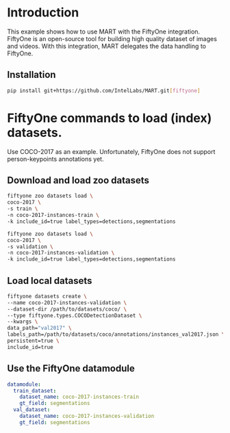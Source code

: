 # Introduction

This example shows how to use MART with the FiftyOne integration. FiftyOne is an open-source tool for building high quality dataset of images and videos. With this integration, MART delegates the data handling to FiftyOne.

## Installation

```bash
pip install git+https://github.com/IntelLabs/MART.git[fiftyone]
```

# FiftyOne commands to load (index) datasets.

Use COCO-2017 as an example. Unfortunately, FiftyOne does not support person-keypoints annotations yet.

## Download and load zoo datasets

```bash
fiftyone zoo datasets load \
coco-2017 \
-s train \
-n coco-2017-instances-train \
-k include_id=true label_types=detections,segmentations

fiftyone zoo datasets load \
coco-2017 \
-s validation \
-n coco-2017-instances-validation \
-k include_id=true label_types=detections,segmentations
```

## Load local datasets

```bash
fiftyone datasets create \
--name coco-2017-instances-validation \
--dataset-dir /path/to/datasets/coco/ \
--type fiftyone.types.COCODetectionDataset \
--kwargs \
data_path="val2017" \
labels_path=/path/to/datasets/coco/annotations/instances_val2017.json \
persistent=true \
include_id=true
```

## Use the FiftyOne datamodule

```yaml
datamodule:
  train_dataset:
    dataset_name: coco-2017-instances-train
    gt_field: segmentations
  val_dataset:
    dataset_name: coco-2017-instances-validation
    gt_field: segmentations
```
